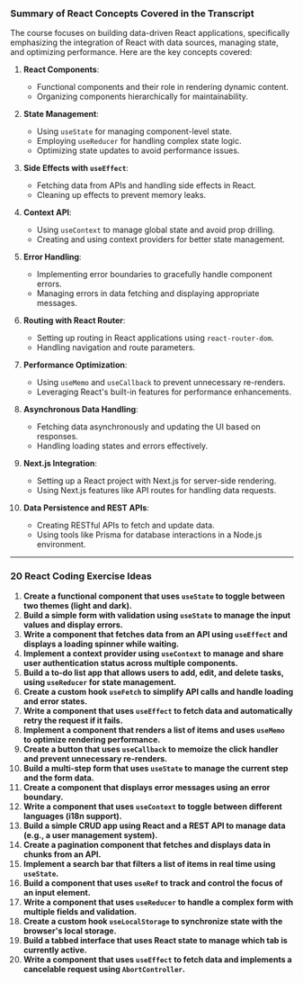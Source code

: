 ### Summary of React Concepts Covered in the Transcript

The course focuses on building data-driven React applications, specifically emphasizing the integration of React with data sources, managing state, and optimizing performance. Here are the key concepts covered:

1. **React Components**:
    
    - Functional components and their role in rendering dynamic content.
    - Organizing components hierarchically for maintainability.
2. **State Management**:
    
    - Using `useState` for managing component-level state.
    - Employing `useReducer` for handling complex state logic.
    - Optimizing state updates to avoid performance issues.
3. **Side Effects with `useEffect`**:
    
    - Fetching data from APIs and handling side effects in React.
    - Cleaning up effects to prevent memory leaks.
4. **Context API**:
    
    - Using `useContext` to manage global state and avoid prop drilling.
    - Creating and using context providers for better state management.
5. **Error Handling**:
    
    - Implementing error boundaries to gracefully handle component errors.
    - Managing errors in data fetching and displaying appropriate messages.
6. **Routing with React Router**:
    
    - Setting up routing in React applications using `react-router-dom`.
    - Handling navigation and route parameters.
7. **Performance Optimization**:
    
    - Using `useMemo` and `useCallback` to prevent unnecessary re-renders.
    - Leveraging React's built-in features for performance enhancements.
8. **Asynchronous Data Handling**:
    
    - Fetching data asynchronously and updating the UI based on responses.
    - Handling loading states and errors effectively.
9. **Next.js Integration**:
    
    - Setting up a React project with Next.js for server-side rendering.
    - Using Next.js features like API routes for handling data requests.
10. **Data Persistence and REST APIs**:
    
    - Creating RESTful APIs to fetch and update data.
    - Using tools like Prisma for database interactions in a Node.js environment.

---

### 20 React Coding Exercise Ideas

1. **Create a functional component that uses `useState` to toggle between two themes (light and dark).**
2. **Build a simple form with validation using `useState` to manage the input values and display errors.**
3. **Write a component that fetches data from an API using `useEffect` and displays a loading spinner while waiting.**
4. **Implement a context provider using `useContext` to manage and share user authentication status across multiple components.**
5. **Build a to-do list app that allows users to add, edit, and delete tasks, using `useReducer` for state management.**
6. **Create a custom hook `useFetch` to simplify API calls and handle loading and error states.**
7. **Write a component that uses `useEffect` to fetch data and automatically retry the request if it fails.**
8. **Implement a component that renders a list of items and uses `useMemo` to optimize rendering performance.**
9. **Create a button that uses `useCallback` to memoize the click handler and prevent unnecessary re-renders.**
10. **Build a multi-step form that uses `useState` to manage the current step and the form data.**
11. **Create a component that displays error messages using an error boundary.**
12. **Write a component that uses `useContext` to toggle between different languages (i18n support).**
13. **Build a simple CRUD app using React and a REST API to manage data (e.g., a user management system).**
14. **Create a pagination component that fetches and displays data in chunks from an API.**
15. **Implement a search bar that filters a list of items in real time using `useState`.**
16. **Build a component that uses `useRef` to track and control the focus of an input element.**
17. **Write a component that uses `useReducer` to handle a complex form with multiple fields and validation.**
18. **Create a custom hook `useLocalStorage` to synchronize state with the browser's local storage.**
19. **Build a tabbed interface that uses React state to manage which tab is currently active.**
20. **Write a component that uses `useEffect` to fetch data and implements a cancelable request using `AbortController`.**